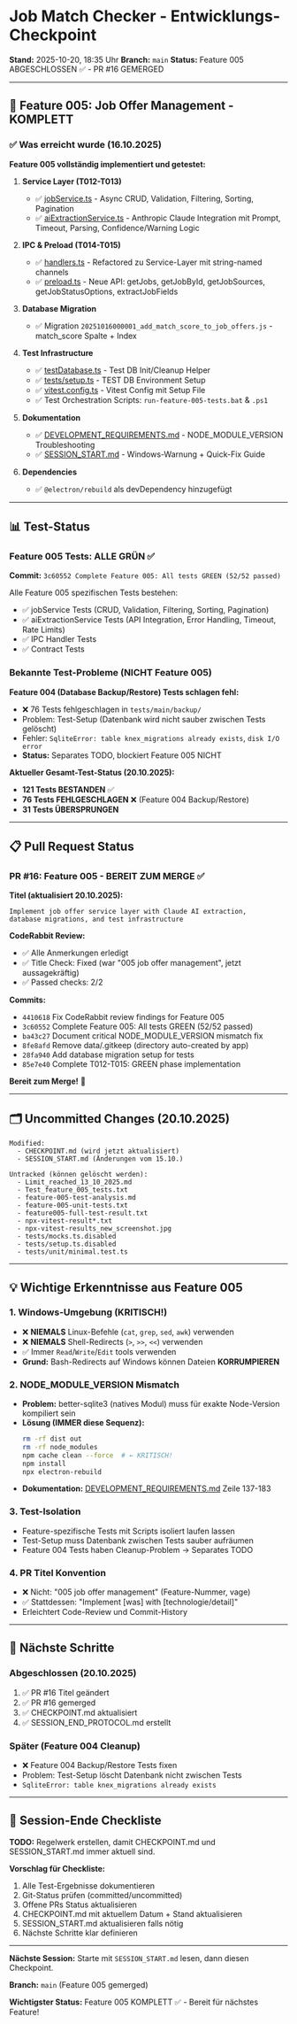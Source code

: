 # Job Match Checker - Entwicklungs-Checkpoint

**Stand:** 2025-10-20, 18:35 Uhr
**Branch:** `main`
**Status:** Feature 005 ABGESCHLOSSEN ✅ - PR #16 GEMERGED

---

## 🎉 Feature 005: Job Offer Management - KOMPLETT

### ✅ Was erreicht wurde (16.10.2025)

**Feature 005 vollständig implementiert und getestet:**

1. **Service Layer (T012-T013)**
   - ✅ [jobService.ts](src/main/services/jobService.ts) - Async CRUD, Validation, Filtering, Sorting, Pagination
   - ✅ [aiExtractionService.ts](src/main/services/aiExtractionService.ts) - Anthropic Claude Integration mit Prompt, Timeout, Parsing, Confidence/Warning Logic

2. **IPC & Preload (T014-T015)**
   - ✅ [handlers.ts](src/main/ipc/handlers.ts) - Refactored zu Service-Layer mit string-named channels
   - ✅ [preload.ts](src/main/preload.ts) - Neue API: getJobs, getJobById, getJobSources, getJobStatusOptions, extractJobFields

3. **Database Migration**
   - ✅ Migration `20251016000001_add_match_score_to_job_offers.js` - match_score Spalte + Index

4. **Test Infrastructure**
   - ✅ [testDatabase.ts](tests/helpers/testDatabase.ts) - Test DB Init/Cleanup Helper
   - ✅ [tests/setup.ts](tests/setup.ts) - TEST DB Environment Setup
   - ✅ [vitest.config.ts](vitest.config.ts) - Vitest Config mit Setup File
   - ✅ Test Orchestration Scripts: `run-feature-005-tests.bat` & `.ps1`

5. **Dokumentation**
   - ✅ [DEVELOPMENT_REQUIREMENTS.md](DEVELOPMENT_REQUIREMENTS.md) - NODE_MODULE_VERSION Troubleshooting
   - ✅ [SESSION_START.md](SESSION_START.md) - Windows-Warnung + Quick-Fix Guide

6. **Dependencies**
   - ✅ `@electron/rebuild` als devDependency hinzugefügt

---

## 📊 Test-Status

### Feature 005 Tests: ALLE GRÜN ✅

**Commit:** `3c60552 Complete Feature 005: All tests GREEN (52/52 passed)`

Alle Feature 005 spezifischen Tests bestehen:
- ✅ jobService Tests (CRUD, Validation, Filtering, Sorting, Pagination)
- ✅ aiExtractionService Tests (API Integration, Error Handling, Timeout, Rate Limits)
- ✅ IPC Handler Tests
- ✅ Contract Tests

### Bekannte Test-Probleme (NICHT Feature 005)

**Feature 004 (Database Backup/Restore) Tests schlagen fehl:**
- ❌ 76 Tests fehlgeschlagen in `tests/main/backup/`
- Problem: Test-Setup (Datenbank wird nicht sauber zwischen Tests gelöscht)
- Fehler: `SqliteError: table knex_migrations already exists`, `disk I/O error`
- **Status:** Separates TODO, blockiert Feature 005 NICHT

**Aktueller Gesamt-Test-Status (20.10.2025):**
- **121 Tests BESTANDEN** ✅
- **76 Tests FEHLGESCHLAGEN** ❌ (Feature 004 Backup/Restore)
- **31 Tests ÜBERSPRUNGEN**

---

## 📋 Pull Request Status

### PR #16: Feature 005 - BEREIT ZUM MERGE ✅

**Titel (aktualisiert 20.10.2025):**
```
Implement job offer service layer with Claude AI extraction,
database migrations, and test infrastructure
```

**CodeRabbit Review:**
- ✅ Alle Anmerkungen erledigt
- ✅ Title Check: Fixed (war "005 job offer management", jetzt aussagekräftig)
- ✅ Passed checks: 2/2

**Commits:**
- `4410618` Fix CodeRabbit review findings for Feature 005
- `3c60552` Complete Feature 005: All tests GREEN (52/52 passed)
- `ba43c27` Document critical NODE_MODULE_VERSION mismatch fix
- `8fe8afd` Remove data/.gitkeep (directory auto-created by app)
- `28fa940` Add database migration setup for tests
- `85e7e40` Complete T012-T015: GREEN phase implementation

**Bereit zum Merge!** 🎉

---

## 🗂️ Uncommitted Changes (20.10.2025)

```
Modified:
  - CHECKPOINT.md (wird jetzt aktualisiert)
  - SESSION_START.md (Änderungen vom 15.10.)

Untracked (können gelöscht werden):
  - Limit_reached_13_10_2025.md
  - Test_feature_005_tests.txt
  - feature-005-test-analysis.md
  - feature-005-unit-tests.txt
  - feature005-full-test-result.txt
  - npx-vitest-result*.txt
  - npx-vitest-results_new_screenshot.jpg
  - tests/mocks.ts.disabled
  - tests/setup.ts.disabled
  - tests/unit/minimal.test.ts
```

---

## 💡 Wichtige Erkenntnisse aus Feature 005

### 1. Windows-Umgebung (KRITISCH!)
- ❌ **NIEMALS** Linux-Befehle (`cat`, `grep`, `sed`, `awk`) verwenden
- ❌ **NIEMALS** Shell-Redirects (`>`, `>>`, `<<`) verwenden
- ✅ Immer `Read`/`Write`/`Edit` tools verwenden
- **Grund:** Bash-Redirects auf Windows können Dateien **KORRUMPIEREN**

### 2. NODE_MODULE_VERSION Mismatch
- **Problem:** better-sqlite3 (natives Modul) muss für exakte Node-Version kompiliert sein
- **Lösung (IMMER diese Sequenz):**
  ```bash
  rm -rf dist out
  rm -rf node_modules
  npm cache clean --force  # ← KRITISCH!
  npm install
  npx electron-rebuild
  ```
- **Dokumentation:** [DEVELOPMENT_REQUIREMENTS.md](DEVELOPMENT_REQUIREMENTS.md) Zeile 137-183

### 3. Test-Isolation
- Feature-spezifische Tests mit Scripts isoliert laufen lassen
- Test-Setup muss Datenbank zwischen Tests sauber aufräumen
- Feature 004 Tests haben Cleanup-Problem → Separates TODO

### 4. PR Titel Konvention
- ❌ Nicht: "005 job offer management" (Feature-Nummer, vage)
- ✅ Stattdessen: "Implement [was] with [technologie/detail]"
- Erleichtert Code-Review und Commit-History

---

## 🎯 Nächste Schritte

### Abgeschlossen (20.10.2025)
1. ✅ PR #16 Titel geändert
2. ✅ PR #16 gemerged
3. ✅ CHECKPOINT.md aktualisiert
4. ✅ SESSION_END_PROTOCOL.md erstellt

### Später (Feature 004 Cleanup)
- ❌ Feature 004 Backup/Restore Tests fixen
- Problem: Test-Setup löscht Datenbank nicht zwischen Tests
- `SqliteError: table knex_migrations already exists`

---

## 📝 Session-Ende Checkliste

**TODO:** Regelwerk erstellen, damit CHECKPOINT.md und SESSION_START.md immer aktuell sind.

**Vorschlag für Checkliste:**
1. Alle Test-Ergebnisse dokumentieren
2. Git-Status prüfen (committed/uncommitted)
3. Offene PRs Status aktualisieren
4. CHECKPOINT.md mit aktuellem Datum + Stand aktualisieren
5. SESSION_START.md aktualisieren falls nötig
6. Nächste Schritte klar definieren

---

**Nächste Session:** Starte mit `SESSION_START.md` lesen, dann diesen Checkpoint.

**Branch:** `main` (Feature 005 gemerged)

**Wichtigster Status:** Feature 005 KOMPLETT ✅ - Bereit für nächstes Feature!
